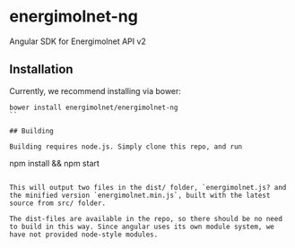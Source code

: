 # energimolnet-ng
Angular SDK for Energimolnet API v2

## Installation

Currently, we recommend installing via bower:
```
bower install energimolnet/energimolnet-ng
``

## Building

Building requires node.js. Simply clone this repo, and run
```
npm install && npm start
```

This will output two files in the dist/ folder, `energimolnet.js? and the minified version `energimolnet.min.js`, built with the latest source from src/ folder.

The dist-files are available in the repo, so there should be no need to build in this way. Since angular uses its own module system, we have not provided node-style modules.